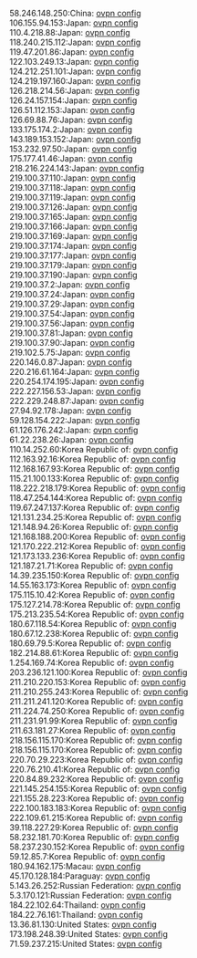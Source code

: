 58.246.148.250:China: [ovpn config](vpn/58_246_148_250.ovpn)  
106.155.94.153:Japan: [ovpn config](vpn/106_155_94_153.ovpn)  
110.4.218.88:Japan: [ovpn config](vpn/110_4_218_88.ovpn)  
118.240.215.112:Japan: [ovpn config](vpn/118_240_215_112.ovpn)  
119.47.201.86:Japan: [ovpn config](vpn/119_47_201_86.ovpn)  
122.103.249.13:Japan: [ovpn config](vpn/122_103_249_13.ovpn)  
124.212.251.101:Japan: [ovpn config](vpn/124_212_251_101.ovpn)  
124.219.197.160:Japan: [ovpn config](vpn/124_219_197_160.ovpn)  
126.218.214.56:Japan: [ovpn config](vpn/126_218_214_56.ovpn)  
126.24.157.154:Japan: [ovpn config](vpn/126_24_157_154.ovpn)  
126.51.112.153:Japan: [ovpn config](vpn/126_51_112_153.ovpn)  
126.69.88.76:Japan: [ovpn config](vpn/126_69_88_76.ovpn)  
133.175.174.2:Japan: [ovpn config](vpn/133_175_174_2.ovpn)  
143.189.153.152:Japan: [ovpn config](vpn/143_189_153_152.ovpn)  
153.232.97.50:Japan: [ovpn config](vpn/153_232_97_50.ovpn)  
175.177.41.46:Japan: [ovpn config](vpn/175_177_41_46.ovpn)  
218.216.224.143:Japan: [ovpn config](vpn/218_216_224_143.ovpn)  
219.100.37.110:Japan: [ovpn config](vpn/219_100_37_110.ovpn)  
219.100.37.118:Japan: [ovpn config](vpn/219_100_37_118.ovpn)  
219.100.37.119:Japan: [ovpn config](vpn/219_100_37_119.ovpn)  
219.100.37.126:Japan: [ovpn config](vpn/219_100_37_126.ovpn)  
219.100.37.165:Japan: [ovpn config](vpn/219_100_37_165.ovpn)  
219.100.37.166:Japan: [ovpn config](vpn/219_100_37_166.ovpn)  
219.100.37.169:Japan: [ovpn config](vpn/219_100_37_169.ovpn)  
219.100.37.174:Japan: [ovpn config](vpn/219_100_37_174.ovpn)  
219.100.37.177:Japan: [ovpn config](vpn/219_100_37_177.ovpn)  
219.100.37.179:Japan: [ovpn config](vpn/219_100_37_179.ovpn)  
219.100.37.190:Japan: [ovpn config](vpn/219_100_37_190.ovpn)  
219.100.37.2:Japan: [ovpn config](vpn/219_100_37_2.ovpn)  
219.100.37.24:Japan: [ovpn config](vpn/219_100_37_24.ovpn)  
219.100.37.29:Japan: [ovpn config](vpn/219_100_37_29.ovpn)  
219.100.37.54:Japan: [ovpn config](vpn/219_100_37_54.ovpn)  
219.100.37.56:Japan: [ovpn config](vpn/219_100_37_56.ovpn)  
219.100.37.81:Japan: [ovpn config](vpn/219_100_37_81.ovpn)  
219.100.37.90:Japan: [ovpn config](vpn/219_100_37_90.ovpn)  
219.102.5.75:Japan: [ovpn config](vpn/219_102_5_75.ovpn)  
220.146.0.87:Japan: [ovpn config](vpn/220_146_0_87.ovpn)  
220.216.61.164:Japan: [ovpn config](vpn/220_216_61_164.ovpn)  
220.254.174.195:Japan: [ovpn config](vpn/220_254_174_195.ovpn)  
222.227.156.53:Japan: [ovpn config](vpn/222_227_156_53.ovpn)  
222.229.248.87:Japan: [ovpn config](vpn/222_229_248_87.ovpn)  
27.94.92.178:Japan: [ovpn config](vpn/27_94_92_178.ovpn)  
59.128.154.222:Japan: [ovpn config](vpn/59_128_154_222.ovpn)  
61.126.176.242:Japan: [ovpn config](vpn/61_126_176_242.ovpn)  
61.22.238.26:Japan: [ovpn config](vpn/61_22_238_26.ovpn)  
110.14.252.60:Korea Republic of: [ovpn config](vpn/110_14_252_60.ovpn)  
112.163.92.16:Korea Republic of: [ovpn config](vpn/112_163_92_16.ovpn)  
112.168.167.93:Korea Republic of: [ovpn config](vpn/112_168_167_93.ovpn)  
115.21.100.133:Korea Republic of: [ovpn config](vpn/115_21_100_133.ovpn)  
118.222.218.179:Korea Republic of: [ovpn config](vpn/118_222_218_179.ovpn)  
118.47.254.144:Korea Republic of: [ovpn config](vpn/118_47_254_144.ovpn)  
119.67.247.137:Korea Republic of: [ovpn config](vpn/119_67_247_137.ovpn)  
121.131.234.25:Korea Republic of: [ovpn config](vpn/121_131_234_25.ovpn)  
121.148.94.26:Korea Republic of: [ovpn config](vpn/121_148_94_26.ovpn)  
121.168.188.200:Korea Republic of: [ovpn config](vpn/121_168_188_200.ovpn)  
121.170.222.212:Korea Republic of: [ovpn config](vpn/121_170_222_212.ovpn)  
121.173.133.236:Korea Republic of: [ovpn config](vpn/121_173_133_236.ovpn)  
121.187.21.71:Korea Republic of: [ovpn config](vpn/121_187_21_71.ovpn)  
14.39.235.150:Korea Republic of: [ovpn config](vpn/14_39_235_150.ovpn)  
14.55.163.173:Korea Republic of: [ovpn config](vpn/14_55_163_173.ovpn)  
175.115.10.42:Korea Republic of: [ovpn config](vpn/175_115_10_42.ovpn)  
175.127.214.78:Korea Republic of: [ovpn config](vpn/175_127_214_78.ovpn)  
175.213.235.54:Korea Republic of: [ovpn config](vpn/175_213_235_54.ovpn)  
180.67.118.54:Korea Republic of: [ovpn config](vpn/180_67_118_54.ovpn)  
180.67.12.238:Korea Republic of: [ovpn config](vpn/180_67_12_238.ovpn)  
180.69.79.5:Korea Republic of: [ovpn config](vpn/180_69_79_5.ovpn)  
182.214.88.61:Korea Republic of: [ovpn config](vpn/182_214_88_61.ovpn)  
1.254.169.74:Korea Republic of: [ovpn config](vpn/1_254_169_74.ovpn)  
203.236.121.100:Korea Republic of: [ovpn config](vpn/203_236_121_100.ovpn)  
211.210.220.153:Korea Republic of: [ovpn config](vpn/211_210_220_153.ovpn)  
211.210.255.243:Korea Republic of: [ovpn config](vpn/211_210_255_243.ovpn)  
211.211.241.120:Korea Republic of: [ovpn config](vpn/211_211_241_120.ovpn)  
211.224.74.250:Korea Republic of: [ovpn config](vpn/211_224_74_250.ovpn)  
211.231.91.99:Korea Republic of: [ovpn config](vpn/211_231_91_99.ovpn)  
211.63.181.27:Korea Republic of: [ovpn config](vpn/211_63_181_27.ovpn)  
218.156.115.170:Korea Republic of: [ovpn config](vpn/218_156_115_170.ovpn)  
218.156.115.170:Korea Republic of: [ovpn config](vpn/218_156_115_170.ovpn)  
220.70.29.223:Korea Republic of: [ovpn config](vpn/220_70_29_223.ovpn)  
220.76.210.41:Korea Republic of: [ovpn config](vpn/220_76_210_41.ovpn)  
220.84.89.232:Korea Republic of: [ovpn config](vpn/220_84_89_232.ovpn)  
221.145.254.155:Korea Republic of: [ovpn config](vpn/221_145_254_155.ovpn)  
221.155.28.223:Korea Republic of: [ovpn config](vpn/221_155_28_223.ovpn)  
222.100.183.183:Korea Republic of: [ovpn config](vpn/222_100_183_183.ovpn)  
222.109.61.215:Korea Republic of: [ovpn config](vpn/222_109_61_215.ovpn)  
39.118.227.29:Korea Republic of: [ovpn config](vpn/39_118_227_29.ovpn)  
58.232.181.70:Korea Republic of: [ovpn config](vpn/58_232_181_70.ovpn)  
58.237.230.152:Korea Republic of: [ovpn config](vpn/58_237_230_152.ovpn)  
59.12.85.7:Korea Republic of: [ovpn config](vpn/59_12_85_7.ovpn)  
180.94.162.175:Macau: [ovpn config](vpn/180_94_162_175.ovpn)  
45.170.128.184:Paraguay: [ovpn config](vpn/45_170_128_184.ovpn)  
5.143.26.252:Russian Federation: [ovpn config](vpn/5_143_26_252.ovpn)  
5.3.170.121:Russian Federation: [ovpn config](vpn/5_3_170_121.ovpn)  
184.22.102.64:Thailand: [ovpn config](vpn/184_22_102_64.ovpn)  
184.22.76.161:Thailand: [ovpn config](vpn/184_22_76_161.ovpn)  
13.36.81.130:United States: [ovpn config](vpn/13_36_81_130.ovpn)  
173.198.248.39:United States: [ovpn config](vpn/173_198_248_39.ovpn)  
71.59.237.215:United States: [ovpn config](vpn/71_59_237_215.ovpn)  
